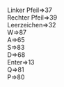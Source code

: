 <br>
Linker Pfeil=>37<br>
Rechter Pfeil=>39<br>
Leerzeichen=>32<br>
W=>87<br>
A=>65<br>
S=>83<br>
D=>68<br>
Enter=>13<br>
Q=>81<br>
P=>80<br>
